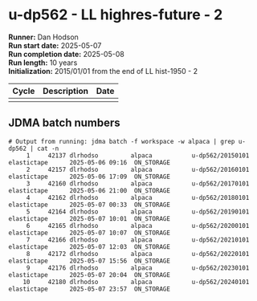 # u-dp562 - LL highres-future - 2

**Runner:** Dan Hodson  
**Run start date:** 2025-05-07   
**Run completion date:** 2025-05-08  
**Run length:** 10 years    
**Initialization:** 2015/01/01 from the end of LL hist-1950 - 2


| Cycle | Description | Date |
| --- | --- | --- |
| | | |


## JDMA batch numbers
```
# Output from running: jdma batch -f workspace -w alpaca | grep u-dp562 | cat -n
     1	   42137 dlrhodso         alpaca           u-dp562/20150101 elastictape      2025-05-06 09:16  ON_STORAGE 
     2	   42157 dlrhodso         alpaca           u-dp562/20160101 elastictape      2025-05-06 17:09  ON_STORAGE 
     3	   42160 dlrhodso         alpaca           u-dp562/20170101 elastictape      2025-05-06 21:00  ON_STORAGE 
     4	   42162 dlrhodso         alpaca           u-dp562/20180101 elastictape      2025-05-07 00:33  ON_STORAGE 
     5	   42164 dlrhodso         alpaca           u-dp562/20190101 elastictape      2025-05-07 10:01  ON_STORAGE 
     6	   42165 dlrhodso         alpaca           u-dp562/20200101 elastictape      2025-05-07 10:07  ON_STORAGE 
     7	   42166 dlrhodso         alpaca           u-dp562/20210101 elastictape      2025-05-07 12:03  ON_STORAGE 
     8	   42172 dlrhodso         alpaca           u-dp562/20220101 elastictape      2025-05-07 15:56  ON_STORAGE 
     9	   42176 dlrhodso         alpaca           u-dp562/20230101 elastictape      2025-05-07 20:04  ON_STORAGE 
    10	   42180 dlrhodso         alpaca           u-dp562/20240101 elastictape      2025-05-07 23:57  ON_STORAGE 
```

